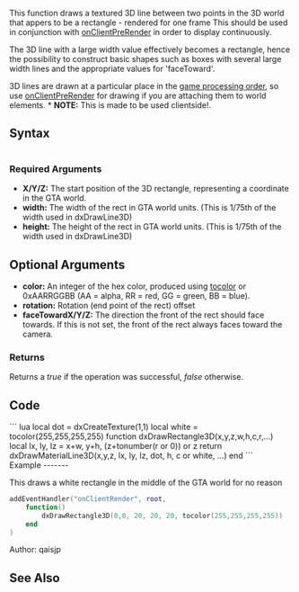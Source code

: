 This function draws a textured 3D line between two points in the 3D world that appers to be a rectangle - rendered for one frame This should be used in conjunction with [onClientPreRender](/docs/onclientprerender.md "wikilink") in order to display continuously.

The 3D line with a large width value effectively becomes a rectangle, hence the possibility to construct basic shapes such as boxes with several large width lines and the appropriate values for 'faceToward'.

3D lines are drawn at a particular place in the [game processing order](/docs/game_processing_order.md "wikilink"), so use [onClientPreRender](/docs/onclientprerender.md "wikilink") for drawing if you are attaching them to world elements.
\* **NOTE:** This is made to be used clientside!.

Syntax
------

``` lua
```

### Required Arguments

-   **X/Y/Z:** The start position of the 3D rectangle, representing a coordinate in the GTA world.
-   **width:** The width of the rect in GTA world units. (This is 1/75th of the width used in dxDrawLine3D)
-   **height:** The height of the rect in GTA world units. (This is 1/75th of the width used in dxDrawLine3D)

Optional Arguments
------------------

-   **color:** An integer of the hex color, produced using [tocolor](/docs/tocolor.md "wikilink") or 0xAARRGGBB (AA = alpha, RR = red, GG = green, BB = blue).
-   **rotation:** Rotation (end point of the rect) offset
-   **faceTowardX/Y/Z:** The direction the front of the rect should face towards. If this is not set, the front of the rect always faces toward the camera.

### Returns

Returns a *true* if the operation was successful, *false* otherwise.

Code
----

<section name="Clientside script" class="client" show="true">
``` lua
local dot = dxCreateTexture(1,1)
local white = tocolor(255,255,255,255)
function dxDrawRectangle3D(x,y,z,w,h,c,r,...)
        local lx, ly, lz = x+w, y+h, (z+tonumber(r or 0)) or z
    return dxDrawMaterialLine3D(x,y,z, lx, ly, lz, dot, h, c or white, ...)
end
```

</section>
Example
-------

This draws a white rectangle in the middle of the GTA world for no reason

``` lua
addEventHandler("onClientRender", root,
    function()
        dxDrawRectangle3D(0,0, 20, 20, 20, tocolor(255,255,255,255))
    end
)
```

Author: qaisjp

See Also
--------

